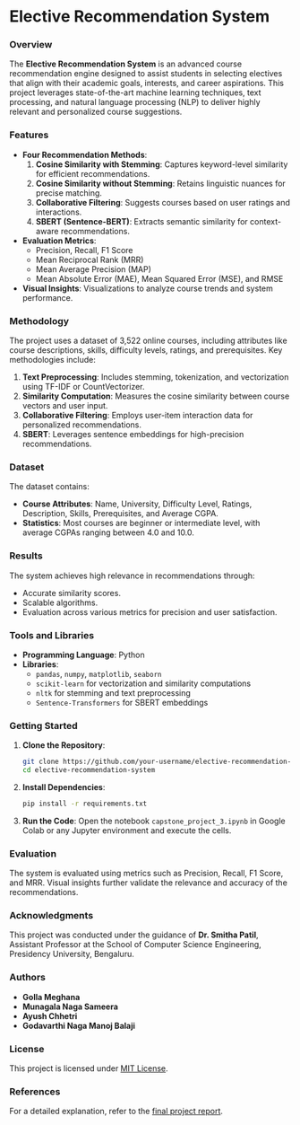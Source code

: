 
# Elective Recommendation System

### Overview
The **Elective Recommendation System** is an advanced course recommendation engine designed to assist students in selecting electives that align with their academic goals, interests, and career aspirations. This project leverages state-of-the-art machine learning techniques, text processing, and natural language processing (NLP) to deliver highly relevant and personalized course suggestions.

### Features
- **Four Recommendation Methods**:
  1. **Cosine Similarity with Stemming**: Captures keyword-level similarity for efficient recommendations.
  2. **Cosine Similarity without Stemming**: Retains linguistic nuances for precise matching.
  3. **Collaborative Filtering**: Suggests courses based on user ratings and interactions.
  4. **SBERT (Sentence-BERT)**: Extracts semantic similarity for context-aware recommendations.
- **Evaluation Metrics**:
  - Precision, Recall, F1 Score
  - Mean Reciprocal Rank (MRR)
  - Mean Average Precision (MAP)
  - Mean Absolute Error (MAE), Mean Squared Error (MSE), and RMSE
- **Visual Insights**: Visualizations to analyze course trends and system performance.

### Methodology
The project uses a dataset of 3,522 online courses, including attributes like course descriptions, skills, difficulty levels, ratings, and prerequisites. Key methodologies include:
1. **Text Preprocessing**: Includes stemming, tokenization, and vectorization using TF-IDF or CountVectorizer.
2. **Similarity Computation**: Measures the cosine similarity between course vectors and user input.
3. **Collaborative Filtering**: Employs user-item interaction data for personalized recommendations.
4. **SBERT**: Leverages sentence embeddings for high-precision recommendations.

### Dataset
The dataset contains:
- **Course Attributes**: Name, University, Difficulty Level, Ratings, Description, Skills, Prerequisites, and Average CGPA.
- **Statistics**: Most courses are beginner or intermediate level, with average CGPAs ranging between 4.0 and 10.0.

### Results
The system achieves high relevance in recommendations through:
- Accurate similarity scores.
- Scalable algorithms.
- Evaluation across various metrics for precision and user satisfaction.

### Tools and Libraries
- **Programming Language**: Python
- **Libraries**:
  - `pandas`, `numpy`, `matplotlib`, `seaborn`
  - `scikit-learn` for vectorization and similarity computations
  - `nltk` for stemming and text preprocessing
  - `Sentence-Transformers` for SBERT embeddings

### Getting Started
1. **Clone the Repository**:
   ```bash
   git clone https://github.com/your-username/elective-recommendation-system.git
   cd elective-recommendation-system
   ```
2. **Install Dependencies**:
   ```bash
   pip install -r requirements.txt
   ```
3. **Run the Code**:
   Open the notebook `capstone_project_3.ipynb` in Google Colab or any Jupyter environment and execute the cells.

### Evaluation
The system is evaluated using metrics such as Precision, Recall, F1 Score, and MRR. Visual insights further validate the relevance and accuracy of the recommendations.

### Acknowledgments
This project was conducted under the guidance of **Dr. Smitha Patil**, Assistant Professor at the School of Computer Science Engineering, Presidency University, Bengaluru.

### Authors
- **Golla Meghana**
- **Munagala Naga Sameera**
- **Ayush Chhetri**
- **Godavarthi Naga Manoj Balaji**

### License
This project is licensed under [MIT License](License.txt).

### References
For a detailed explanation, refer to the [final project report](final_report_2.pdf).

